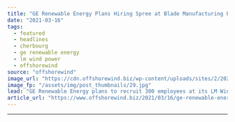 ```yaml
---
title: "GE Renewable Energy Plans Hiring Spree at Blade Manufacturing Plant"
date: "2021-03-16"
tags: 
  - featured
  - headlines
  - cherbourg
  - ge renewable energy
  - lm wind power
  - offshorewind
source: "offshorewind"
image_url: "https://cdn.offshorewind.biz/wp-content/uploads/sites/2/2021/03/16085005/GE-Renewable-Energy-Plans-Hiring-Spree-at-Blade-Manufacturing-Plant.jpg"
image_fp: "/assets/img/post_thumbnails/29.jpg"
lead: "GE Renewable Energy plans to recruit 300 employees at its LM Wind Power wind"
article_url: "https://www.offshorewind.biz/2021/03/16/ge-renewable-energy-plans-hiring-spree-at-blade-manufacturing-plant/"
---
```


---
